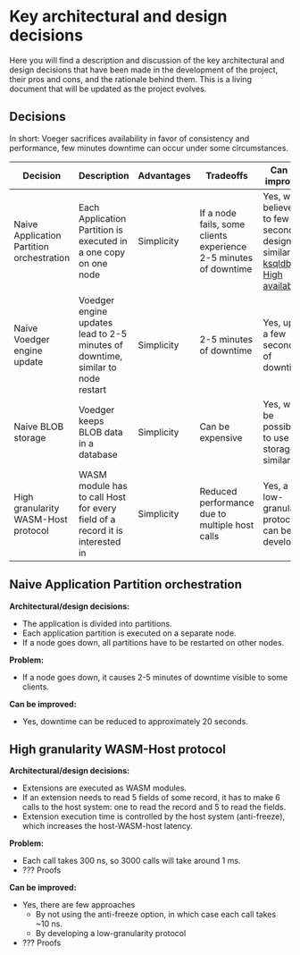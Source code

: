 # Key architectural and design decisions

Here you will find a description and discussion of the key architectural and design decisions that have been made in the development of the project, their pros and cons, and the rationale behind them. This is a living document that will be updated as the project evolves.

## Decisions

In short: Voeger sacrifices availability in favor of consistency and performance, few minutes downtime can occur under some circumstances.

| Decision | Description | Advantages | Tradeoffs | Can be improved |
| ----------- | ----------- | ----------- | ----------- | ---- |
| Naive Application Partition orchestration | Each Application Partition is executed in a one copy on one node | Simplicity | If a node fails, some clients experience 2-5 minutes of downtime | Yes, we believe up to few seconds, design is similar to [ksqldb, High availability](https://docs.ksqldb.io/en/latest/operate-and-deploy/high-availability-pull-queries/)
| Naive Voedger engine update | Voedger engine updates lead to 2-5 minutes of downtime, similar to node restart | Simplicity | 2-5 minutes of downtime | Yes, up to a few seconds of downtime |
| Naive BLOB storage | Voedger keeps BLOB data in a database | Simplicity | Can be expensive | Yes, will be possible to use S3 storage or similar.|
| High granularity WASM-Host protocol | WASM module has to call Host for every field of a record it is interested in | Simplicity | Reduced performance due to multiple host calls | Yes, a low-granularity protocol can be developed |


## Naive Application Partition orchestration

**Architectural/design decisions:**
- The application is divided into partitions.
- Each application partition is executed on a separate node.
- If a node goes down, all partitions have to be restarted on other nodes.

**Problem:**
- If a node goes down, it causes 2-5 minutes of downtime visible to some clients.

**Can be improved:**
- Yes, downtime can be reduced to approximately 20 seconds.

## High granularity WASM-Host protocol

**Architectural/design decisions:**
- Extensions are executed as WASM modules.
- If an extension needs to read 5 fields of some record, it has to make 6 calls to the host system: one to read the record and 5 to read the fields.
- Extension execution time is controlled by the host system (anti-freeze), which increases the host-WASM-host latency.

**Problem:**
- Each call takes 300 ns, so 3000 calls will take around 1 ms.
- ??? Proofs

**Can be improved:**
- Yes, there are few approaches
  - By not using the anti-freeze option, in which case each call takes ~10 ns.
  - By developing a low-granularity protocol
- ??? Proofs
